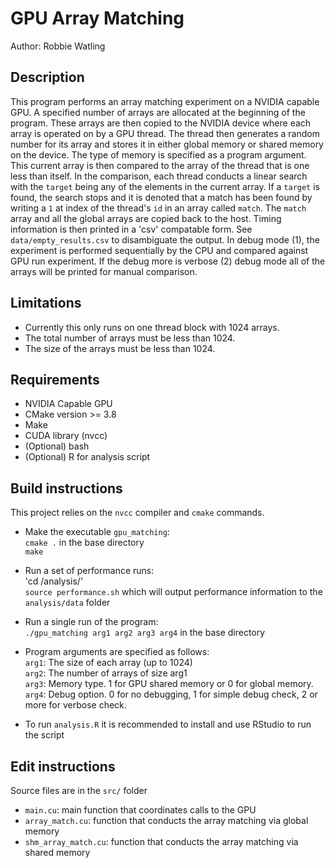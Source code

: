 # GPU Array Matching

Author: Robbie Watling

## Description
This program performs an array matching experiment on a NVIDIA capable GPU. A specified number of arrays are allocated at the beginning of the program. These arrays are then copied to the NVIDIA device where each array is operated on by a GPU thread. The thread then generates a random number for its array and stores it in either global memory or shared memory on the device. The type of memory is specified as a program argument. This current array is then compared to the array of the thread that is one less than itself. In the comparison, each thread conducts a linear search with the `target` being any of the elements in the current array. If a `target` is found, the search stops and it is denoted that a match has been found by writing a `1` at index of the thread's `id` in an array called `match`. The `match` array and all the global arrays are copied back to the host. Timing information is then printed in a 'csv' compatable form. See `data/empty_results.csv` to disambiguate the output. In debug mode (1), the experiment is performed sequentially by the CPU and compared against GPU run experiment. If the debug more is verbose (2) debug mode all of the arrays will be printed for manual comparison.

## Limitations
* Currently this only runs on one thread block with 1024 arrays.
* The total number of arrays must be less than 1024.
* The size of the arrays must be less than 1024.

## Requirements
* NVIDIA Capable GPU
* CMake version >= 3.8
* Make
* CUDA library (nvcc)
* (Optional) bash
* (Optional) R for analysis script

## Build instructions
This project relies on the `nvcc` compiler and `cmake` commands.

* Make the executable `gpu_matching`:<br>
`cmake .` in the base directory<br>
`make` <br>

* Run a set of performance runs:<br>
'cd /analysis/'<br>
`source performance.sh` which will output performance information to the `analysis/data` folder

* Run a single run of the program:<br>
`./gpu_matching arg1 arg2 arg3 arg4` in the base directory

* Program arguments are specified as follows:<br>
`arg1`: The size of each array (up to 1024)<br>
`arg2`: The number of arrays of size arg1<br>
`arg3`: Memory type. 1 for GPU shared memory or 0 for global memory.<br>
`arg4`: Debug option. 0 for no debugging, 1 for simple debug check, 2 or more for verbose check.<br>

* To run `analysis.R` it is recommended to install and use RStudio to run the script

## Edit instructions
Source files are in the `src/` folder

* `main.cu`: main function that coordinates calls to the GPU
* `array_match.cu`: function that conducts the array matching via global memory
* `shm_array_match.cu`: function that conducts the array matching via shared memory
